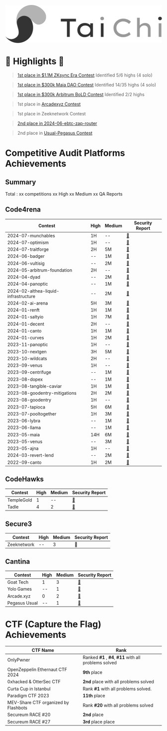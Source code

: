 ![Alt text](taichi.png)

# 🌟 Highlights 🌟
> [1st place in $1.1M ZKsync Era Contest](https://code4rena.com/audits/2023-10-zksync-era)
Identified 5/6 highs (4 solo)

> [1st place in $300k Maia DAO Contest](https://code4rena.com/audits/2023-05-maia-dao-ecosystem)
Identified 14/35 highs (4 solo)

> [1st place in $300k Arbitrum BoLD Contest](https://code4rena.com/audits/2024-05-arbitrum-bold)
Identified 2/2 highs

> 1st place in [Arcadexyz Contest](https://x.com/cantinaxyz/status/1780354738040541307)

> 1st place in Zeeknetwork Contest 

> [2nd place in 2024-06-ebtc-zap-router](https://code4rena.com/audits/2024-06-ebtc-zap-router)

> 2nd place in [Usual-Pegasus Contest](https://cantina.xyz/competitions/31a752e3-8ece-49b3-a9ee-d7294c659340/leaderboard)


# Competitive Audit Platforms Achievements

## Summary
Total : xx  competitions
xx High xx Medium xx QA Reports


## Code4rena 


| Contest |High |Medium | Security Report |
| -------- |--------| -------- | -------- | 
|2024-07-munchables|1H|--|[📝](https://github.com/TaiChiAuditGroup/Portfolio/blob/main/Code4rena/2024-07-munchables/2024-07-munchables.md)|
|2024-07-optimism|1H|--|[📝](https://github.com/TaiChiAuditGroup/Portfolio/blob/main/Code4rena/2024-07-optimism/2024-07-optimism.md)|
|2024-07-traitforge|2H|5M|[📝](https://github.com/TaiChiAuditGroup/Portfolio/blob/main/Code4rena/2024-07-traitforge/2024-07-traitforge.md)|
|2024-06-badger|--|1M|[📝](https://github.com/TaiChiAuditGroup/Portfolio/blob/main/Code4rena/2024-06-badger/2024-06-badger.md)|
|2024-06-vultisig|--|2M|[📝](https://github.com/TaiChiAuditGroup/Portfolio/blob/main/Code4rena/2024-06-vultisig/2024-06-vultisig.md)|
|2024-05-arbitrum-foundation|2H|--|[📝](https://github.com/TaiChiAuditGroup/Portfolio/blob/main/Code4rena/2024-05-arbitrum-foundation/2024-05-arbitrum-foundation.md)|
|2024-04-dyad|--|2M|[📝](https://github.com/TaiChiAuditGroup/Portfolio/blob/main/Code4rena/2024-04-dyad/2024-04-dyad.md)|
|2024-04-panoptic|--|1M|[📝](https://github.com/TaiChiAuditGroup/Portfolio/blob/main/Code4rena/2024-04-panoptic/2024-04-panoptic.md)|
|2024-02-althea-liquid-infrastructure|--|2M|[📝](https://github.com/TaiChiAuditGroup/Portfolio/blob/main/Code4rena/2024-02-althea-liquid-infrastructure/2024-02-althea-liquid-infrastructure.md)|
|2024-02-ai-arena|5H|3M|[📝](https://github.com/TaiChiAuditGroup/Portfolio/blob/main/Code4rena/2024-02-ai-arena/2024-02-ai-arena.md)|
|2024-01-renft|1H|1M|[📝](https://github.com/TaiChiAuditGroup/Portfolio/blob/main/Code4rena/2024-01-renft/2024-01-renft.md)|
|2024-01-saltyio|1H|7M|[📝](https://github.com/TaiChiAuditGroup/Portfolio/blob/main/Code4rena/2024-01-saltyio/2024-01-saltyio.md)|
|2024-01-decent|2H|--|[📝](https://github.com/TaiChiAuditGroup/Portfolio/blob/main/Code4rena/2024-01-decent/2024-01-decent.md)|
|2024-01-canto|1H|1M|[📝](https://github.com/TaiChiAuditGroup/Portfolio/blob/main/Code4rena/2024-01-canto/2024-01-canto.md)|
|2024-01-curves|1H|2M|[📝](https://github.com/TaiChiAuditGroup/Portfolio/blob/main/Code4rena/2024-01-curves/2024-01-curves.md)|
|2023-11-panoptic|1H|--|[📝](https://github.com/TaiChiAuditGroup/Portfolio/blob/main/Code4rena/2023-11-panoptic/2023-11-panoptic.md)|
|2023-10-nextgen|3H|5M|[📝](https://github.com/TaiChiAuditGroup/Portfolio/blob/main/Code4rena/2023-10-nextgen/2023-10-nextgen.md)|
|2023-10-wildcats|2H|--|[📝](https://github.com/TaiChiAuditGroup/Portfolio/blob/main/Code4rena/2023-10-wildcats/2023-10-wildcats.md)|
|2023-09-venus|1H|--|[📝](https://github.com/TaiChiAuditGroup/Portfolio/blob/main/Code4rena/2023-09-venus/2023-09-venus.md)|
|2023-09-centrifuge|--|1M|[📝](https://github.com/TaiChiAuditGroup/Portfolio/blob/main/Code4rena/2023-09-centrifuge/2023-09-centrifuge.md)|
|2023-08-dopex|--|1M|[📝](https://github.com/TaiChiAuditGroup/Portfolio/blob/main/Code4rena/2023-08-dopex/2023-08-dopex.md)|
|2023-08-tangible-caviar|1H|1M|[📝](https://github.com/TaiChiAuditGroup/Portfolio/blob/main/Code4rena/2023-08-tangible-caviar/2023-08-tangible-caviar.md)|
|2023-08-goodentry-mitigations|2H|2M|[📝](https://github.com/TaiChiAuditGroup/Portfolio/blob/main/Code4rena/2023-08-goodentry-mitigations/2023-08-goodentry-mitigations.md)|
|2023-08-goodentry|1H|--|[📝](https://github.com/TaiChiAuditGroup/Portfolio/blob/main/Code4rena/2023-08-goodentry/2023-08-goodentry.md)|
|2023-07-tapioca|5H|6M|[📝](https://github.com/TaiChiAuditGroup/Portfolio/blob/main/Code4rena/2023-07-tapioca/2023-07-tapioca.md)|
|2023-07-pooltogether|1H|3M|[📝](https://github.com/TaiChiAuditGroup/Portfolio/blob/main/Code4rena/2023-07-pooltogether/2023-07-pooltogether.md)|
|2023-06-lybra     | --     | 1M     |[📝](https://github.com/TaiChiAuditGroup/Portfolio/blob/main/Code4rena/2023-06-lybra/2023-06-lybra.md)|
|2023-06-llama|--|1M|[📝](https://github.com/TaiChiAuditGroup/Portfolio/blob/main/Code4rena/2023-06-llama/2023-06-llama.md)|
|2023-05-maia|14H|6M|[📝](https://github.com/TaiChiAuditGroup/Portfolio/blob/main/Code4rena/2023-05-maia/2023-05-maia.md)|
|2023-05-venus|--|3M|[📝](https://github.com/TaiChiAuditGroup/Portfolio/blob/main/Code4rena/2023-05-venus/2023-05-venus.md)|
|2023-05-ajna|1H|--|[📝](https://github.com/TaiChiAuditGroup/Portfolio/blob/main/Code4rena/2023-05-ajna/2023-05-ajna.md)|
|2024-03-revert-lend|--|2M|[📝](https://github.com/TaiChiAuditGroup/Portfolio/blob/main/Code4rena/2024-03-revert-lend/2024-03-revert-lend.md)|
|2022-09-canto|1H|2M|[📝](https://github.com/TaiChiAuditGroup/Portfolio/blob/main/Code4rena/2022-09-canto/2022-09-canto.md)|




## CodeHawks 


| Contest |High |Medium | Security Report |
| -------- |--------| -------- | -------- |
|   TempleGold   |  1    |  --    |[📝](https://github.com/TaiChiAuditGroup/Portfolio/blob/main/CodeHawks/temple-gold/temple-gold.md)|
|   Tadle   |  4    |  2    |[📝](https://github.com/TaiChiAuditGroup/Portfolio/blob/main/CodeHawks/tadle/tadle.md)|




## Secure3  

| Contest |High |Medium | Security Report |
| -------- |--------| -------- | -------- |
|    Zeeknetwork  |   --   |   3   |📝|


## Cantina  


| Contest |High |Medium | Security Report |
| -------- |--------| -------- | -------- |
|   Goat Tech  |   1   |    3  |[📝](https://github.com/TaiChiAuditGroup/Portfolio/blob/main/Cantina/goat-tech/goat-tech.md)|
|   Yolo Games  |   --   |    1  |[📝](https://github.com/TaiChiAuditGroup/Portfolio/blob/main/Cantina/yolo-games/yolo-games.md)|
|  Arcade.xyz   |   0   |    2  |[📝](https://github.com/TaiChiAuditGroup/Portfolio/blob/main/Cantina/arcade-xyz/arcade-xyz.md)|
|  Pegasus Usual   |   --   |    1  |[📝](https://github.com/TaiChiAuditGroup/Portfolio/blob/main/Cantina/pegasus-usual/pegasus-usual.md)|


#  CTF (Capture the Flag) Achievements

| CTF Name | Rank | 
| -------- | -------- | 
| OnlyPwner    |  Ranked **#1** , **#4**, **#11** with all problems solved     | 
|OpenZeppelin Ethernaut CTF 2024|**9th** place|
|0xhacked & OtterSec CTF|**2nd** place with all problems solved|
|Curta Cup in Istanbul|Rank **#1** with all problems solved.|
| Paradigm CTF 2023| **11th** place| 
|MEV-Share CTF organized by Flashbots|Rank **#20** with all problems solved|
|Secureum RACE  #20|**2nd** place|
|Secureum RACE  #27|**3rd** place place|
